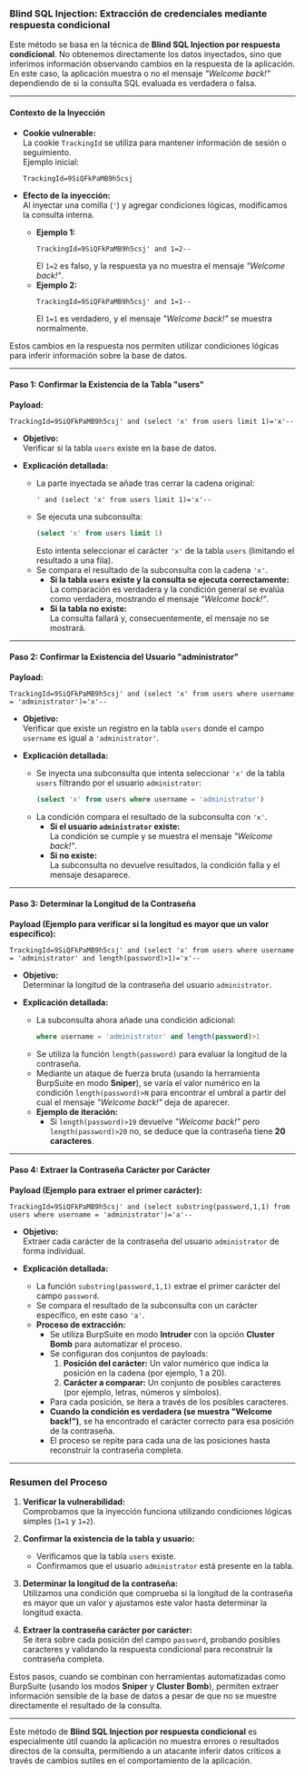 ### **Blind SQL Injection: Extracción de credenciales mediante respuesta condicional**

Este método se basa en la técnica de **Blind SQL Injection por respuesta condicional**. No obtenemos directamente los datos inyectados, sino que inferimos información observando cambios en la respuesta de la aplicación. En este caso, la aplicación muestra o no el mensaje *"Welcome back!"* dependiendo de si la consulta SQL evaluada es verdadera o falsa.

---

#### **Contexto de la Inyección**

- **Cookie vulnerable:**  
  La cookie `TrackingId` se utiliza para mantener información de sesión o seguimiento.  
  Ejemplo inicial:  
  ```
  TrackingId=9SiQFkPaMB9h5csj
  ```
  
- **Efecto de la inyección:**  
  Al inyectar una comilla (`'`) y agregar condiciones lógicas, modificamos la consulta interna.  
  - **Ejemplo 1:**  
    ```
    TrackingId=9SiQFkPaMB9h5csj' and 1=2-- 
    ```  
    El `1=2` es falso, y la respuesta ya no muestra el mensaje *"Welcome back!"*.  
  - **Ejemplo 2:**  
    ```
    TrackingId=9SiQFkPaMB9h5csj' and 1=1-- 
    ```  
    El `1=1` es verdadero, y el mensaje *"Welcome back!"* se muestra normalmente.  

Estos cambios en la respuesta nos permiten utilizar condiciones lógicas para inferir información sobre la base de datos.

---

#### **Paso 1: Confirmar la Existencia de la Tabla "users"**

**Payload:**  
```
TrackingId=9SiQFkPaMB9h5csj' and (select 'x' from users limit 1)='x'--
```

- **Objetivo:**  
  Verificar si la tabla `users` existe en la base de datos.

- **Explicación detallada:**  
  - La parte inyectada se añade tras cerrar la cadena original:  
    ```
    ' and (select 'x' from users limit 1)='x'--
    ```  
  - Se ejecuta una subconsulta:  
    ```sql
    (select 'x' from users limit 1)
    ```  
    Esto intenta seleccionar el carácter `'x'` de la tabla `users` (limitando el resultado a una fila).  
  - Se compara el resultado de la subconsulta con la cadena `'x'`.  
    - **Si la tabla `users` existe y la consulta se ejecuta correctamente:**  
      La comparación es verdadera y la condición general se evalúa como verdadera, mostrando el mensaje *"Welcome back!"*.  
    - **Si la tabla no existe:**  
      La consulta fallará y, consecuentemente, el mensaje no se mostrará.

---

#### **Paso 2: Confirmar la Existencia del Usuario "administrator"**

**Payload:**  
```
TrackingId=9SiQFkPaMB9h5csj' and (select 'x' from users where username = 'administrator')='x'--
```

- **Objetivo:**  
  Verificar que existe un registro en la tabla `users` donde el campo `username` es igual a `'administrator'`.

- **Explicación detallada:**  
  - Se inyecta una subconsulta que intenta seleccionar `'x'` de la tabla `users` filtrando por el usuario `administrator`:  
    ```sql
    (select 'x' from users where username = 'administrator')
    ```  
  - La condición compara el resultado de la subconsulta con `'x'`.  
    - **Si el usuario `administrator` existe:**  
      La condición se cumple y se muestra el mensaje *"Welcome back!"*.  
    - **Si no existe:**  
      La subconsulta no devuelve resultados, la condición falla y el mensaje desaparece.

---

#### **Paso 3: Determinar la Longitud de la Contraseña**

**Payload (Ejemplo para verificar si la longitud es mayor que un valor específico):**  
```
TrackingId=9SiQFkPaMB9h5csj' and (select 'x' from users where username = 'administrator' and length(password)>1)='x'--
```

- **Objetivo:**  
  Determinar la longitud de la contraseña del usuario `administrator`.

- **Explicación detallada:**  
  - La subconsulta ahora añade una condición adicional:  
    ```sql
    where username = 'administrator' and length(password)>1
    ```  
  - Se utiliza la función `length(password)` para evaluar la longitud de la contraseña.  
  - Mediante un ataque de fuerza bruta (usando la herramienta BurpSuite en modo **Sniper**), se varía el valor numérico en la condición `length(password)>N` para encontrar el umbral a partir del cual el mensaje *"Welcome back!"* deja de aparecer.  
  - **Ejemplo de iteración:**  
    - Si `length(password)>19` devuelve *"Welcome back!"* pero `length(password)>20` no, se deduce que la contraseña tiene **20 caracteres**.

---

#### **Paso 4: Extraer la Contraseña Carácter por Carácter**

**Payload (Ejemplo para extraer el primer carácter):**  
```
TrackingId=9SiQFkPaMB9h5csj' and (select substring(password,1,1) from users where username = 'administrator')='a'--
```

- **Objetivo:**  
  Extraer cada carácter de la contraseña del usuario `administrator` de forma individual.

- **Explicación detallada:**  
  - La función `substring(password,1,1)` extrae el primer carácter del campo `password`.  
  - Se compara el resultado de la subconsulta con un carácter específico, en este caso `'a'`.  
  - **Proceso de extracción:**  
    - Se utiliza BurpSuite en modo **Intruder** con la opción **Cluster Bomb** para automatizar el proceso.  
    - Se configuran dos conjuntos de payloads:  
      1. **Posición del carácter:** Un valor numérico que indica la posición en la cadena (por ejemplo, 1 a 20).  
      2. **Carácter a comparar:** Un conjunto de posibles caracteres (por ejemplo, letras, números y símbolos).  
    - Para cada posición, se itera a través de los posibles caracteres.  
    - **Cuando la condición es verdadera (se muestra "Welcome back!")**, se ha encontrado el carácter correcto para esa posición de la contraseña.  
    - El proceso se repite para cada una de las posiciones hasta reconstruir la contraseña completa.

---

### **Resumen del Proceso**

1. **Verificar la vulnerabilidad:**  
   Comprobamos que la inyección funciona utilizando condiciones lógicas simples (`1=1` y `1=2`).

2. **Confirmar la existencia de la tabla y usuario:**  
   - Verificamos que la tabla `users` existe.
   - Confirmamos que el usuario `administrator` está presente en la tabla.

3. **Determinar la longitud de la contraseña:**  
   Utilizamos una condición que comprueba si la longitud de la contraseña es mayor que un valor y ajustamos este valor hasta determinar la longitud exacta.

4. **Extraer la contraseña carácter por carácter:**  
   Se itera sobre cada posición del campo `password`, probando posibles caracteres y validando la respuesta condicional para reconstruir la contraseña completa.

Estos pasos, cuando se combinan con herramientas automatizadas como BurpSuite (usando los modos **Sniper** y **Cluster Bomb**), permiten extraer información sensible de la base de datos a pesar de que no se muestre directamente el resultado de la consulta.

---

Este método de **Blind SQL Injection por respuesta condicional** es especialmente útil cuando la aplicación no muestra errores o resultados directos de la consulta, permitiendo a un atacante inferir datos críticos a través de cambios sutiles en el comportamiento de la aplicación.
